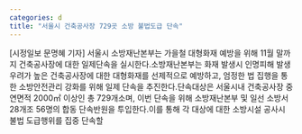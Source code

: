 ```yaml
---
categories: d
title: "서울시 건축공사장 729곳 소방 불법도급 단속"
---
```

[시정일보 문명혜 기자] 서울시 소방재난본부는 가을철 대형화재 예방을 위해 11월 말까지 건축공사장에 대한 일제단속을 실시한다.소방재난본부는 화재 발생시 인명피해 발생 우려가 높은 건축공사장에 대한 대형화재를 선제적으로 예방하고, 엄정한 법 집행을 통한 소방안전관리 강화를 위해 일제 단속을 추진한다.단속대상은 서울시내 건축공사장 중 연면적 2000㎡ 이상인 총 729개소며, 이번 단속을 위해 소방재난본부 및 일선 소방서 28개조 56명의 합동 단속반원을 투입한다.이를 통해 각 대상에 대한 소방시설 공사시 불법 도급행위를 집중 단속할
